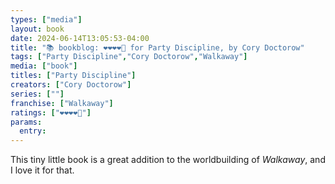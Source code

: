 ```yaml
---
types: ["media"]
layout: book
date: 2024-06-14T13:05:53-04:00
title: "📚 bookblog: ❤️❤️❤️❤️🖤 for Party Discipline, by Cory Doctorow"
tags: ["Party Discipline","Cory Doctorow","Walkaway"]
media: ["book"]
titles: ["Party Discipline"]
creators: ["Cory Doctorow"]
series: [""]
franchise: ["Walkaway"]
ratings: ["❤️❤️❤️❤️🖤"]
params:
  entry:
---
```


This tiny little book is a great addition to the worldbuilding of *Walkaway*, and I love it for that.
